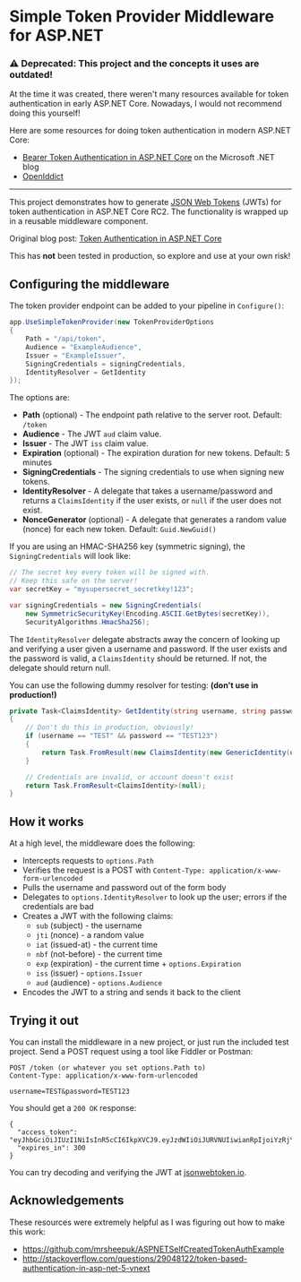 # Simple Token Provider Middleware for ASP.NET

### :warning: Deprecated: This project and the concepts it uses are outdated!
At the time it was created, there weren't many resources available for token authentication in early ASP.NET Core. Nowadays, I would not recommend doing this yourself!

Here are some resources for doing token authentication in modern ASP.NET Core:
- [Bearer Token Authentication in ASP.NET Core](https://devblogs.microsoft.com/dotnet/bearer-token-authentication-in-asp-net-core/) on the Microsoft .NET blog
- [OpenIddict](https://documentation.openiddict.com/)

---

This project demonstrates how to generate [JSON Web Tokens](https://en.wikipedia.org/wiki/JSON_Web_Token) (JWTs) for token authentication in ASP.NET Core RC2. The functionality is wrapped up in a reusable middleware component.

Original blog post: [Token Authentication in ASP.NET Core](https://stormpath.com/blog/token-authentication-asp-net-core)

This has **not** been tested in production, so explore and use at your own risk!

## Configuring the middleware

The token provider endpoint can be added to your pipeline in `Configure()`:

```csharp
app.UseSimpleTokenProvider(new TokenProviderOptions
{
    Path = "/api/token",
    Audience = "ExampleAudience",
    Issuer = "ExampleIssuer",
    SigningCredentials = signingCredentials,
    IdentityResolver = GetIdentity
});
```

The options are:

* **Path** (optional) - The endpoint path relative to the server root. Default: `/token`
* **Audience** - The JWT `aud` claim value.
* **Issuer** - The JWT `iss` claim value.
* **Expiration** (optional) - The expiration duration for new tokens. Default: 5 minutes
* **SigningCredentials** - The signing credentials to use when signing new tokens.
* **IdentityResolver** - A delegate that takes a username/password and returns a `ClaimsIdentity` if the user exists, or `null` if the user does not exist.
* **NonceGenerator** (optional) - A delegate that generates a random value (nonce) for each new token. Default: `Guid.NewGuid()`

If you are using an HMAC-SHA256 key (symmetric signing), the `SigningCredentials` will look like:

```csharp
// The secret key every token will be signed with.
// Keep this safe on the server!
var secretKey = "mysupersecret_secretkey!123";

var signingCredentials = new SigningCredentials(
    new SymmetricSecurityKey(Encoding.ASCII.GetBytes(secretKey)),
    SecurityAlgorithms.HmacSha256);
```

The `IdentityResolver` delegate abstracts away the concern of looking up and verifying a user given a username and password. If the user exists and the password is valid, a `ClaimsIdentity` should be returned. If not, the delegate should return null.

You can use the following dummy resolver for testing: **(don't use in production!)**

```csharp
private Task<ClaimsIdentity> GetIdentity(string username, string password)
{
    // Don't do this in production, obviously!
    if (username == "TEST" && password == "TEST123")
    {
        return Task.FromResult(new ClaimsIdentity(new GenericIdentity(username, "Token"), new Claim[] { }));
    }

    // Credentials are invalid, or account doesn't exist
    return Task.FromResult<ClaimsIdentity>(null);
}
```

## How it works

At a high level, the middleware does the following:

* Intercepts requests to `options.Path`
* Verifies the request is a POST with `Content-Type: application/x-www-form-urlencoded`
* Pulls the username and password out of the form body
* Delegates to `options.IdentityResolver` to look up the user; errors if the credentials are bad
* Creates a JWT with the following claims:
  * `sub` (subject) - the username
  * `jti` (nonce) - a random value
  * `iat` (issued-at) - the current time
  * `nbf` (not-before) - the current time
  * `exp` (expiration) - the current time + `options.Expiration`
  * `iss` (issuer) - `options.Issuer`
  * `aud` (audience) - `options.Audience`
* Encodes the JWT to a string and sends it back to the client

## Trying it out

You can install the middleware in a new project, or just run the included test project. Send a POST request using a tool like Fiddler or Postman:

```
POST /token (or whatever you set options.Path to)
Content-Type: application/x-www-form-urlencoded

username=TEST&password=TEST123
```

You should get a `200 OK` response:

```
{
  "access_token": "eyJhbGciOiJIUzI1NiIsInR5cCI6IkpXVCJ9.eyJzdWIiOiJURVNUIiwianRpIjoiYzRjYzdhMmUtMjI0OS00ZWUzLWJkM2MtYzU5MDkzYmU5MGU1IiwiaWF0IjoxNDYzNTMwMDI0LCJuYmYiOjE0NjM1MzAwMjMsImV4cCI6MTQ2MzUzMDMyMywiaXNzIjoiRXhhbXBsZUlzc3VlciIsImF1ZCI6IkV4YW1wbGVBdWRpZW5jZSJ9.mI0NPO437IuBSt5kmayy5XhNFEHVF4IyMkKsmtas6w8",
  "expires_in": 300
}
```

You can try decoding and verifying the JWT at [jsonwebtoken.io](https://jsonwebtoken.io).

## Acknowledgements

These resources were extremely helpful as I was figuring out how to make this work:

* https://github.com/mrsheepuk/ASPNETSelfCreatedTokenAuthExample
* http://stackoverflow.com/questions/29048122/token-based-authentication-in-asp-net-5-vnext
